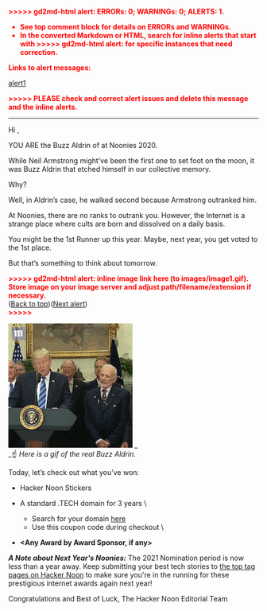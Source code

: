 <!-- Copy and paste the converted output. -->

<!-----
NEW: Check the "Suppress top comment" option to remove this info from the output.

Conversion time: 0.772 seconds.


Using this Markdown file:

1. Paste this output into your source file.
2. See the notes and action items below regarding this conversion run.
3. Check the rendered output (headings, lists, code blocks, tables) for proper
   formatting and use a linkchecker before you publish this page.

Conversion notes:

* Docs to Markdown version 1.0β29
* Mon Oct 19 2020 22:05:22 GMT-0700 (PDT)
* Source doc: Noonies' 1st Runners Up Email Template
* This document has images: check for >>>>>  gd2md-html alert:  inline image link in generated source and store images to your server. NOTE: Images in exported zip file from Google Docs may not appear in  the same order as they do in your doc. Please check the images!

----->


<p style="color: red; font-weight: bold">>>>>>  gd2md-html alert:  ERRORs: 0; WARNINGs: 0; ALERTS: 1.</p>
<ul style="color: red; font-weight: bold"><li>See top comment block for details on ERRORs and WARNINGs. <li>In the converted Markdown or HTML, search for inline alerts that start with >>>>>  gd2md-html alert:  for specific instances that need correction.</ul>

<p style="color: red; font-weight: bold">Links to alert messages:</p><a href="#gdcalert1">alert1</a>

<p style="color: red; font-weight: bold">>>>>> PLEASE check and correct alert issues and delete this message and the inline alerts.<hr></p>


Hi <Name>,

YOU ARE the Buzz Aldrin of <Award Name> at Noonies 2020.

While Neil Armstrong might’ve been the first one to set foot on the moon, it was Buzz Aldrin that etched himself in our collective memory.

Why?

Well, in Aldrin’s case, he walked second because Armstrong outranked him.

At Noonies, there are no ranks to outrank you. However, the Internet is a strange place where cults are born and dissolved on a daily basis.

You might be the 1st Runner up this year. Maybe, next year, you get voted to the 1st place.

But that’s something to think about tomorrow.



<p id="gdcalert1" ><span style="color: red; font-weight: bold">>>>>>  gd2md-html alert: inline image link here (to images/image1.gif). Store image on your image server and adjust path/filename/extension if necessary. </span><br>(<a href="#">Back to top</a>)(<a href="#gdcalert2">Next alert</a>)<br><span style="color: red; font-weight: bold">>>>>> </span></p>


![alt_text](https://raw.githubusercontent.com/atherdon/newsletters/master/archive/img/memes/october/21.10/image1.gif "image_tooltip")
_ \
_☝️ _Here is a gif of the real Buzz Aldrin._

Today, let’s check out what you’ve won:



*   Hacker Noon Stickers <Links>
*   A standard .TECH domain for 3 years \

    *   Search for your domain [here](https://get.tech/build-the-future)
    *   Use this coupon code **<xxxxxx>** during checkout \

*   **<Any Award by Award Sponsor, if any>**

**_A Note about Next Year's Noonies:_** The 2021 Nomination period is now less than a year away. Keep submitting your best tech stories to [the top tag pages on Hacker Noon](https://hackernoon.com/tagged) to make sure you're in the running for these prestigious internet awards again next year!

Congratulations and Best of Luck,
The Hacker Noon Editorial Team

